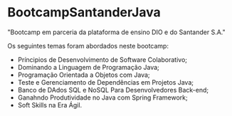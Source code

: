 # BootcampSantanderJava

"Bootcamp em parceria da plataforma de ensino DIO e do Santander S.A."

Os seguintes temas foram abordados neste bootcamp:

* Príncipios de Desenvolvimento de Software Colaborativo;
* Dominando a Linguagem de Programação Java;
* Programação Orientada a Objetos com Java;
* Teste e Gerenciamento de Dependências em Projetos Java;
* Banco de DAdos SQL e NoSQL Para Desenvolvedores Back-end;
* Ganahndo Produtividade no Java com Spring Framework;
* Soft Skills na Era Ágil.

